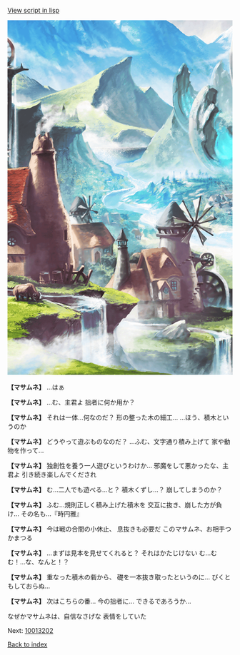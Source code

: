 [View script in lisp](../scripts/10013201.txt)

![foot_mountain_village.png](../images/backgrounds/foot_mountain_village.png)

**【マサムネ】**
…はぁ

**【マサムネ】**
…む、主君よ
拙者に何か用か？

**【マサムネ】**
それは一体…何なのだ？
形の整った木の細工…
…ほう、積木というのか

**【マサムネ】**
どうやって遊ぶものなのだ？
…ふむ、文字通り積み上げて
家や動物を作って…

**【マサムネ】**
独創性を養う一人遊びというわけか…
邪魔をして悪かったな、主君よ
引き続き楽しんでくだされ

**【マサムネ】**
む…二人でも遊べる…と？
積木くずし…？
崩してしまうのか？

**【マサムネ】**
ふむ…規則正しく積み上げた積木を
交互に抜き、崩した方が負け…
その名も…『時円雅』

**【マサムネ】**
今は戦の合間の小休止、
息抜きも必要だ
このマサムネ、お相手つかまつる

**【マサムネ】**
…まずは見本を見せてくれると？
それはかたじけない
む…むむ！…な、なんと！？

**【マサムネ】**
重なった積木の砦から、
礎を一本抜き取ったというのに…
びくともしておらぬ…

**【マサムネ】**
次はこちらの番…
今の拙者に…
できるであろうか…

なぜかマサムネは、自信なさげな
表情をしていた

Next: [10013202](10013202.md)

[Back to index](index.md)
